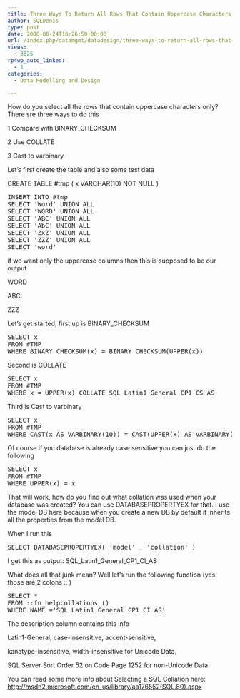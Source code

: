 ```yaml
---
title: Three Ways To Return All Rows That Contain Uppercase Characters Only
author: SQLDenis
type: post
date: 2008-06-24T16:26:50+00:00
url: /index.php/datamgmt/datadesign/three-ways-to-return-all-rows-that-conta/
views:
  - 3625
rp4wp_auto_linked:
  - 1
categories:
  - Data Modelling and Design

---
```

How do you select all the rows that contain uppercase characters only? There sre three ways to do this
  
1 Compare with BINARY_CHECKSUM
  
2 Use COLLATE
  
3 Cast to varbinary 

Let&#8217;s first create the table and also some test data 

CREATE TABLE #tmp ( x VARCHAR(10) NOT NULL ) 

<pre>INSERT INTO #tmp 
SELECT 'Word' UNION ALL 
SELECT 'WORD' UNION ALL 
SELECT 'ABC' UNION ALL 
SELECT 'AbC' UNION ALL 
SELECT 'ZxZ' UNION ALL 
SELECT 'ZZZ' UNION ALL 
SELECT 'word' </pre>

if we want only the uppercase columns then this is supposed to be our output 

WORD
  
ABC
  
ZZZ 

Let&#8217;s get started, first up is BINARY_CHECKSUM 

<pre>SELECT x 
FROM #TMP 
WHERE BINARY_CHECKSUM(x) = BINARY_CHECKSUM(UPPER(x)) </pre>

Second is COLLATE 

<pre>SELECT x 
FROM #TMP 
WHERE x = UPPER(x) COLLATE SQL_Latin1_General_CP1_CS_AS </pre>

Third is Cast to varbinary 

<pre>SELECT x 
FROM #TMP 
WHERE CAST(x AS VARBINARY(10)) = CAST(UPPER(x) AS VARBINARY(10)) </pre>

Of course if you database is already case sensitive you can just do the following 

<pre>SELECT x 
FROM #TMP 
WHERE UPPER(x) = x </pre>

That will work, how do you find out what collation was used when your database was created? You can use DATABASEPROPERTYEX for that. I use the model DB here because when you create a new DB by default it inherits all the properties from the model DB.
  
When I run this 

<pre>SELECT DATABASEPROPERTYEX( 'model' , 'collation' ) </pre>

I get this as output: SQL\_Latin1\_General\_CP1\_CI_AS 

What does all that junk mean? Well let&#8217;s run the following function (yes those are 2 colons :: )

<pre>SELECT * 
FROM ::fn_helpcollations () 
WHERE NAME ='SQL_Latin1_General_CP1_CI_AS' </pre>

The description column contains this info 

Latin1-General, case-insensitive, accent-sensitive,
  
kanatype-insensitive, width-insensitive for Unicode Data,
  
SQL Server Sort Order 52 on Code Page 1252 for non-Unicode Data 

You can read some more info about Selecting a SQL Collation here: http://msdn2.microsoft.com/en-us/library/aa176552(SQL.80).aspx